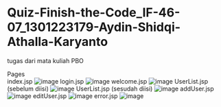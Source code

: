 # Quiz-Finish-the-Code_IF-46-07_1301223179-Aydin-Shidqi-Athalla-Karyanto
tugas dari mata kuliah PBO

Pages <br />
index.jsp
![image](https://github.com/user-attachments/assets/9dea952d-87f3-4bc3-b45c-0ae6a2c874dc)
login.jsp
![image](https://github.com/user-attachments/assets/68533a95-e863-4f73-bbd0-46100aca0c51)
welcome.jsp
![image](https://github.com/user-attachments/assets/abf604a0-b723-4033-b06b-af98df4d454a)
UserList.jsp (sebelum diisi)
![image](https://github.com/user-attachments/assets/37801d48-41c3-4be8-bdf9-eff6ff030b4b)
UserList.jsp (sesudah diisi)
![image](https://github.com/user-attachments/assets/19586975-1d39-49e1-b301-4404d8719a6a)
addUser.jsp
![image](https://github.com/user-attachments/assets/dd5e1950-3d85-45f0-aba7-5d14a0c799e8)
editUser.jsp
![image](https://github.com/user-attachments/assets/e3b3d2ac-9e39-4ebd-8b74-8f2649b118c4)
error.jsp
![image](https://github.com/user-attachments/assets/dc9f2f32-474d-417f-aed7-d8b776450470)

